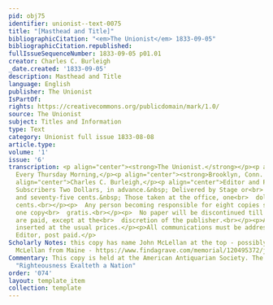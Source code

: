 ```yaml
---
pid: obj75
identifier: unionist--text-0075
title: "[Masthead and Title]"
bibliographicCitation: "<em>The Unionist</em> 1833-09-05"
bibliographicCitation.republished: 
fullIssueSequenceNumber: 1833-09-05 p01.01
creator: Charles C. Burleigh
_date.created: '1833-09-05'
description: Masthead and Title
language: English
publisher: The Unionist
IsPartOf: 
rights: https://creativecommons.org/publicdomain/mark/1.0/
source: The Unionist
subject: Titles and Information
type: Text
category: Unionist full issue 1833-08-08
article.type: 
volume: '1'
issue: '6'
transcription: <p align="center"><strong>The Unionist.</strong></p><p align="center">Published
  Every Thursday Morning,</p><p align="center"><strong>Brooklyn, Conn. (sic)</strong></p><p
  align="center">Charles C. Burleigh,</p><p align="center">Editor and Publisher</p><p>  TERMS.—Mail
  Subscribers Two Dollars, in advance.&nbsp; Delivered by Stage or<br>  Post one dollar
  and seventy-five cents.&nbsp; Those taken at the office, one<br>  dollar and fifty
  cents.<br></p><p>  Any person becoming responsible for eight copies shall receive
  one copy<br>  gratis.<br></p><p>  No paper will be discontinued till arrearages
  are paid, except at the<br>  discretion of the publisher.<br></p><p>Advertisements
  inserted at the usual prices.</p><p>All communications must be addressed to the
  Editor, post paid.</p>
Scholarly Notes: this copy has name John McLellan at the top - possibly this John
  McLellan from Maine - https://www.findagrave.com/memorial/120495372/john-mclellan
Commentary: This copy is held at the American Antiquarian Society. The motto remains
  "Righteousness Exalteth a Nation"
order: '074'
layout: template_item
collection: template
---
```

